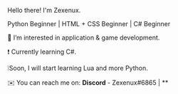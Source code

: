 Hello there! I'm Zexenux.

Python Beginner | HTML + CSS Beginner | C# Beginner

👀 I’m interested in application & game development.

❗ Currently learning C#.

❕Soon, I will start learning Lua and more Python.

✉️ You can reach me on: **Discord** - Zexenux#6865 | **

<!---
Zexenux/Zexenux is a ✨ special ✨ repository because its `README.md` (this file) appears on your GitHub profile.
You can click the Preview link to take a look at your changes.
--->
